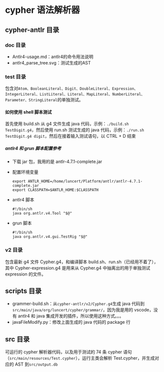 # cypher 语法解析器



## cypher-antlr 目录

### doc 目录

* Antlr4-usage.md：antlr4的命令用法说明
* antlr4_parse_tree.svg：测试生成的AST

### test 目录

包含对```Atom、BooleanLiteral、Digit、DoubleLiteral、Expression、IntegerLiteral、ListLiteral、Literal、MapLiteral、NumberLiteral、Parameter、StringLiteral```的单独测试。

#### 如何使用 shell 脚本测试

首先使用 build.sh 从 g4 文件生成 java 代码，示例：```./build.sh TestDigit.g4```，然后使用 run.sh 测试生成的 java 代码，示例：```./run.sh TestDigit.g4 digit```，然后在接着输入测试语句，以 CTRL + D 结束

##### antlr4 和 grun 脚本配置参考

* 下载 jar 包，我用的是 antlr-4.7.1-complete.jar

* 配置环境变量

  ```shell
  export ANTLR_HOME=/home/luncert/Platform/antlr/antlr-4.7.1-complete.jar
  export CLASSPATH=$ANTLR_HOME:$CLASSPATH
  ```

* antlr4 脚本

  ```shell
  #!/bin/sh
  java org.antlr.v4.Tool "$@"
  ```

* grun 脚本

  ```shell
  #!/bin/sh
  java org.antlr.v4.gui.TestRig "$@"
  ```

### v2 目录

包含最新 g4 文件 Cypher.g4，和编译脚本 build.sh、run.sh（已经用不着了），其中 Cypher-expression.g4 是用来从 Cypher.g4 中抽离出的用于单独测试 expression 的文件。

## scripts 目录

* grammer-build.sh：从```cypher-antlr/v2/Cypher.g4```生成 java 代码到```src/main/java/org/luncert/cypher/grammar/```，因为我是用的 vscode，没有 antlr4 和 java 集成开发的插件，所以使用这种方式。。。
* javaFileModify.py：修改上面生成的 java 代码的 package 行

## src 目录

可运行的 cypher 解析器代码，以及用于测试的 74 条 cypher 语句（```src/main/resources/Test.cypher```），运行主类会解析 Test.cypher，并生成对应的 AST 到```src/output.db```

